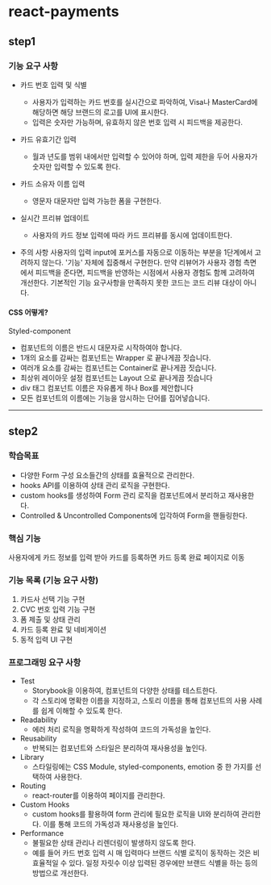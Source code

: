 # react-payments

## step1

### 기능 요구 사항

- 카드 번호 입력 및 식별

  - 사용자가 입력하는 카드 번호를 실시간으로 파악하여, Visa나 MasterCard에 해당하면 해당 브랜드의 로고를 UI에 표시한다.
  - 입력은 숫자만 가능하며, 유효하지 않은 번호 입력 시 피드백을 제공한다.

- 카드 유효기간 입력

  - 월과 년도를 범위 내에서만 입력할 수 있어야 하며, 입력 제한을 두어 사용자가 숫자만 입력할 수 있도록 한다.

- 카드 소유자 이름 입력

  - 영문자 대문자만 입력 가능한 폼을 구현한다.

- 실시간 프리뷰 업데이트

  - 사용자의 카드 정보 입력에 따라 카드 프리뷰를 동시에 업데이트한다.

- 주의 사항
  사용자의 입력 input에 포커스를 자동으로 이동하는 부분을 1단계에서 고려하지 않는다. '기능' 자체에 집중해서 구현한다. 만약 리뷰어가 사용자 경험 측면에서 피드백을 준다면, 피드백을 반영하는 시점에서 사용자 경험도 함께 고려하여 개선한다.
  기본적인 기능 요구사항을 만족하지 못한 코드는 코드 리뷰 대상이 아니다.

#### CSS 어떻게?

Styled-component

- 컴포넌트의 이름은 반드시 대문자로 시작하여야 합니다.
- 1개의 요소를 감싸는 컴포넌트는 Wrapper 로 끝나게끔 짓습니다.
- 여러개 요소를 감싸는 컴포넌트는 Container로 끝나게끔 짓습니다.
- 최상위 레이아웃 설정 컴포넌트는 Layout 으로 끝나게끔 짓습니다
- div 태그 컴포넌트 이름은 자유롭게 하나 Box를 제안합니다
- 모든 컴포넌트의 이름에는 기능을 암시하는 단어를 집어넣습니다.

---

## step2

### 학습목표

- 다양한 Form 구성 요소들간의 상태를 효율적으로 관리한다.
- hooks API를 이용하여 상태 관리 로직을 구현한다.
- custom hooks를 생성하여 Form 관리 로직을 컴포넌트에서 분리하고 재사용한다.
- Controlled & Uncontrolled Components에 입각하여 Form을 핸들링한다.

### 핵심 기능

사용자에게 카드 정보를 입력 받아 카드를 등록하면 카드 등록 완료 페이지로 이동

### 기능 목록 (기능 요구 사항)

1. 카드사 선택 기능 구현
2. CVC 번호 입력 기능 구현
3. 폼 제출 및 상태 관리
4. 카드 등록 완료 및 네비게이션
5. 동적 입력 UI 구현

### 프로그래밍 요구 사항

- Test
  - Storybook을 이용하여, 컴포넌트의 다양한 상태를 테스트한다.
  - 각 스토리에 명확한 이름을 지정하고, 스토리 이름을 통해 컴포넌트의 사용 사례를 쉽게 이해할 수 있도록 한다.
- Readability
  - 에러 처리 로직을 명확하게 작성하여 코드의 가독성을 높인다.
- Reusability
  - 반복되는 컴포넌트와 스타일은 분리하여 재사용성을 높인다.
- Library
  - 스타일링에는 CSS Module, styled-components, emotion 중 한 가지를 선택하여 사용한다.
- Routing
  - react-router를 이용하여 페이지를 관리한다.
- Custom Hooks
  - custom hooks를 활용하여 form 관리에 필요한 로직을 UI와 분리하여 관리한다. 이를 통해 코드의 가독성과 재사용성을 높인다.
- Performance
  - 불필요한 상태 관리나 리렌더링이 발생하지 않도록 한다.
  - 예를 들어 카드 번호 입력 시 매 입력마다 브랜드 식별 로직이 동작하는 것은 비효율적일 수 있다. 일정 자릿수 이상 입력된 경우에만 브랜드 식별을 하는 등의 방법으로 개선한다.
